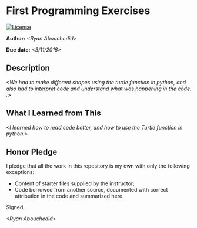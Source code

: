 # First Programming Exercises

 [![License](http://img.shields.io/badge/license-MIT-blue.svg)](http://en.wikipedia.org/wiki/MIT_License)

**Author:** _\<Ryan Abouchedid\>_

**Due date:** _\<3/11/2016\>_

## Description

_\<We had to make different shapes using the turtle function in python, and also had to interpret code and understand what was happening in the code. .\>_

## What I Learned from This

_\<I learned how to read code better, and how to use the Turtle function in python.\>_

## Honor Pledge

I pledge that all the work in this repository is my own with only the following exceptions:

* Content of starter files supplied by the instructor;
* Code borrowed from another source, documented with correct attribution in the code and summarized here.

Signed,

_\<Ryan Abouchedid\>_
